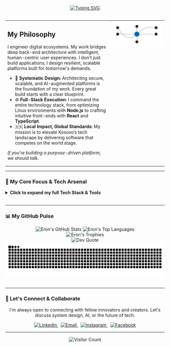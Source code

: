 <div align="center">
  <a href="https://git.io/typing-svg">
    <img src="https://readme-typing-svg.demolab.com?font=Fira+Code&weight=700&size=38&pause=1000&color=00BFFF&center=true&vCenter=true&width=1000&lines=Eron+Bruti;Architecting+Resilient+Full-Stack+Ecosystems;Engineering+Human-Centric+AI+Solutions" alt="Typing SVG">
  </a>
</div>

<br>

<table>
  <tr>
    <td valign="top" width="65%">
      <h2 align="left">My Philosophy</h2>
      <p align="left">
        I engineer digital ecosystems. My work bridges deep back-end architecture with intelligent, human-centric user experiences. I don't just build applications; I design resilient, scalable platforms built for tomorrow's demands.
      </p>
      <ul>
        <li>
          🧠 <strong>Systematic Design:</strong> Architecting secure, scalable, and AI-augmented platforms is the foundation of my work. Every great build starts with a clear blueprint.
        </li>
        <li>
          ⚙️ <strong>Full-Stack Execution:</strong> I command the entire technology stack, from optimizing Linux environments with <strong>Node.js</strong> to crafting intuitive front-ends with <strong>React</strong> and <strong>TypeScript</strong>.
        </li>
        <li>
          🇽🇰 <strong>Local Impact, Global Standards:</strong> My mission is to elevate Kosovo’s tech landscape by delivering software that competes on the world stage.
        </li>
      </ul>
      <p align="left">
        <em>If you're building a purpose-driven platform, we should talk.</em>
      </p>
    </td>
    <td valign="top" width="35%">
      <div align="center">
        <!-- This now points to your custom, theme-aware, animated SVG -->
        <img src="./assets/architecture.svg" width="100%" alt="System Architecture Animation"/>
      </div>
    </td>
  </tr>
</table>

---

### 🚀 My Core Focus & Tech Arsenal

<details>
  <summary><strong>Click to expand my full Tech Stack & Tools</strong></summary>
  <br>
  
  <table>
    <tr>
      <td valign="top" width="50%">
        <strong>Languages & Core Tech:</strong><br>
        <p>
          <img src="https://img.shields.io/badge/typescript-%23007ACC.svg?style=for-the-badge&logo=typescript&logoColor=white" alt="TypeScript">
          <img src="https://img.shields.io/badge/javascript-%23323330.svg?style=for-the-badge&logo=javascript&logoColor=%23F7DF1E" alt="JavaScript">
          <img src="https://img.shields.io/badge/-GraphQL-E10098?style=for-the-badge&logo=graphql&logoColor=white" alt="GraphQL">
          <img src="https://img.shields.io/badge/html5-%23E34F26.svg?style=for-the-badge&logo=html5&logoColor=white" alt="HTML5">
          <img src="https://img.shields.io/badge/css3-%231572B6.svg?style=for-the-badge&logo=css3&logoColor=white" alt="CSS3">
          <img src="https://img.shields.io/badge/bash_script-%23121011.svg?style=for-the-badge&logo=gnu-bash&logoColor=white" alt="Bash">
          <img src="https://img.shields.io/badge/PowerShell-%235391FE.svg?style=for-the-badge&logo=powershell&logoColor=white" alt="PowerShell">
        </p>
        <strong>Frontend Development:</strong><br>
        <p>
          <img src="https://img.shields.io/badge/react-%2320232a.svg?style=for-the-badge&logo=react&logoColor=%2361DAFB" alt="React">
          <img src="https://img.shields.io/badge/Next-black?style=for-the-badge&logo=next.js&logoColor=white" alt="Next JS">
          <img src="https://img.shields.io/badge/vue.js-%2335495e.svg?style=for-the-badge&logo=vuedotjs&logoColor=%234FC08D" alt="Vue.js">
          <img src="https://img.shields.io/badge/vite-%23646CFF.svg?style=for-the-badge&logo=vite&logoColor=white" alt="Vite">
          <img src="https://img.shields.io/badge/tailwindcss-%2338B2AC.svg?style=for-the-badge&logo=tailwind-css&logoColor=white" alt="TailwindCSS">
        </p>
        <strong>Backend Development:</strong><br>
        <p>
          <img src="https://img.shields.io/badge/node.js-6DA55F?style=for-the-badge&logo=node.js&logoColor=white" alt="NodeJS">
          <img src="https://img.shields.io/badge/Socket.io-black?style=for-the-badge&logo=socket.io&badgeColor=010101" alt="Socket.io">
          <img src="https://img.shields.io/badge/JWT-black?style=for-the-badge&logo=JSON%20web%20tokens" alt="JWT">
          <img src="https://img.shields.io/badge/Nodemon-76D04B?style=for-the-badge&logo=nodemon&logoColor=white" alt="Nodemon">
        </p>
        <strong>Databases:</strong><br>
        <p>
          <img src="https://img.shields.io/badge/mysql-4479A1.svg?style=for-the-badge&logo=mysql&logoColor=white" alt="MySQL">
          <img src="https://img.shields.io/badge/postgres-%23316192.svg?style=for-the-badge&logo=postgresql&logoColor=white" alt="Postgres">
        </p>
        <strong>AI & Machine Learning:</strong><br>
        <p>
            <img src="https://img.shields.io/badge/TensorFlow-%23FF6F00.svg?style=for-the-badge&logo=TensorFlow&logoColor=white" alt="TensorFlow">
            <img src="https://img.shields.io/badge/nVIDIA-%2376B900.svg?style=for-the-badge&logo=nVIDIA&logoColor=white" alt="NVIDIA">
        </p>
      </td>
      <td valign="top" width="50%">
        <strong>DevOps & Cloud:</strong><br>
        <p>
          <img src="https://img.shields.io/badge/AWS-%23FF9900.svg?style=for-the-badge&logo=amazon-aws&logoColor=white" alt="AWS">
          <img src="https://img.shields.io/badge/docker-%230db7ed.svg?style=for-the-badge&logo=docker&logoColor=white" alt="Docker">
          <img src="https://img.shields.io/badge/kubernetes-%23326ce5.svg?style=for-the-badge&logo=kubernetes&logoColor=white" alt="Kubernetes">
          <img src="https://img.shields.io/badge/nginx-%23009639.svg?style=for-the-badge&logo=nginx&logoColor=white" alt="Nginx">
          <img src="https://img.shields.io/badge/Cloudflare-F38020?style=for-the-badge&logo=Cloudflare&logoColor=white" alt="Cloudflare">
          <img src="https://img.shields.io/badge/DigitalOcean-%230167ff.svg?style=for-the-badge&logo=digitalOcean&logoColor=white" alt="DigitalOcean">
          <img src="https://img.shields.io/badge/netlify-%23000000.svg?style=for-the-badge&logo=netlify&logoColor=#00C7B7" alt="Netlify">
          <img src="https://img.shields.io/badge/github%20actions-%232671E5.svg?style=for-the-badge&logo=githubactions&logoColor=white" alt="GitHub Actions">
        </p>
        <strong>Design & Prototyping:</strong><br>
        <p>
          <img src="https://img.shields.io/badge/Adobe%20XD-470137?style=for-the-badge&logo=Adobe%20XD&logoColor=#FF61F6" alt="Adobe XD">
          <img src="https://img.shields.io/badge/adobe%20photoshop-%2331A8FF.svg?style=for-the-badge&logo=adobe%20photoshop&logoColor=white" alt="Adobe Photoshop">
          <img src="https://img.shields.io/badge/adobe%20illustrator-%23FF9A00.svg?style=for-the-badge&logo=adobe%20illustrator&logoColor=white" alt="Adobe Illustrator">
        </p>
        <strong>Tools & Utilities:</strong><br>
        <p>
          <img src="https://img.shields.io/badge/git-%23F05033.svg?style=for-the-badge&logo=git&logoColor=white" alt="Git">
          <img src="https://img.shields.io/badge/github-%23121011.svg?style=for-the-badge&logo=github&logoColor=white" alt="GitHub">
          <img src="https://img.shields.io/badge/Postman-FF6C37?style=for-the-badge&logo=postman&logoColor=white" alt="Postman">
          <img src="https://img.shields.io/badge/NPM-%23CB3837.svg?style=for-the-badge&logo=npm&logoColor=white" alt="NPM">
          <img src="https://img.shields.io/badge/Trello-%23026AA7.svg?style=for-the-badge&logo=Trello&logoColor=white" alt="Trello">
        </p>
        <strong>Hardware & IoT:</strong><br>
        <p>
            <img src="https://img.shields.io/badge/-Arduino-00979D?style=for-the-badge&logo=Arduino&logoColor=white" alt="Arduino">
            <img src="https://img.shields.io/badge/-Raspberry_Pi-C51A4A?style=for-the-badge&logo=Raspberry-Pi" alt="Raspberry Pi">
            <img src="https://img.shields.io/badge/cisco-%23049fd9.svg?style=for-the-badge&logo=cisco&logoColor=white" alt="Cisco">
        </p>
      </td>
    </tr>
  </table>
</details>

<br>

---

### 📊 My GitHub Pulse

<div align="center">
  <img src="https://github-readme-stats.vercel.app/api?username=brutieron&theme=vue-dark&show_icons=true&hide_border=true&include_all_commits=true&count_private=true" alt="Eron's GitHub Stats" />
  <img src="https://github-readme-stats.vercel.app/api/top-langs/?username=brutieron&theme=vue-dark&show_icons=true&hide_border=true&include_all_commits=true&count_private=true&layout=compact" alt="Eron's Top Languages" />
  <br>
  <img src="https://github-profile-trophy.vercel.app/?username=brutieron&theme=radical&no-frame=true&no-bg=true&margin-w=4" alt="Eron's Trophies" />
  <br>
  <img src="https://quotes-github-readme.vercel.app/api?type=horizontal&theme=radical" alt="Dev Quote" />
  <br>
  <!-- GitHub Contribution Snake -->
  <img src="https://github.com/brutieron/brutieron/blob/output/github-contribution-grid-snake.svg" alt="Eron's Contribution Snake" />
</div>

<br>

---

### 🤝 Let's Connect & Collaborate

<p align="center">
  I'm always open to connecting with fellow innovators and creators. Let's discuss system design, AI, or the future of tech.
</p>

<p align="center">
  <a href="https://linkedin.com/in/eron-bruti-067b702aa" target="_blank">
    <img src="https://img.shields.io/badge/LinkedIn-%230077B5.svg?style=for-the-badge&logo=linkedin&logoColor=white" alt="LinkedIn">
  </a> &nbsp;
  <a href="mailto:brutieron@gmail.com">
    <img src="https://img.shields.io/badge/Email-D14836?style=for-the-badge&logo=gmail&logoColor=white" alt="Email">
  </a> &nbsp;
  <a href="https://instagram.com/brutieron" target="_blank">
    <img src="https://img.shields.io/badge/Instagram-%23E4405F.svg?style=for-the-badge&logo=Instagram&logoColor=white" alt="Instagram">
  </a> &nbsp;
  <a href="https://facebook.com/brrutii" target="_blank">
    <img src="https://img.shields.io/badge/Facebook-%231877F2.svg?style=for-the-badge&logo=Facebook&logoColor=white" alt="Facebook">
  </a>
</p>

<hr>

<p align="center">
  <img src="https://visitcount.itsvg.in/api?id=brutieron&icon=2&color=6" alt="Visitor Count">
</p>
